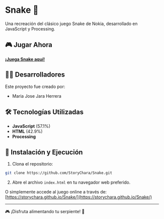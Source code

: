 # Snake 🐍

Una recreación del clásico juego Snake de Nokia, desarrollado en JavaScript y Processing.

## 🎮 Jugar Ahora

**[¡Juega Snake aquí!](https://storychara.github.io/Snake)**

## 👨‍💻 Desarrolladores

Este proyecto fue creado por:

- Maria Jose Jara Herrera

## 🛠️ Tecnologías Utilizadas

- **JavaScript** (57.1%)
- **HTML** (42.9%)
- **Processing**    

## 🚀 Instalación y Ejecución

1. Clona el repositorio:
```bash
git clone https://github.com/StoryChara/Snake.git
``` 

2. Abre el archivo `index.html` en tu navegador web preferido.

O simplemente accede al juego online a través de: [https://storychara.github.io/Snake/](https://storychara.github.io/Snake/)

---

🎮 ¡Disfruta alimentando tu serpiente! 🐍
